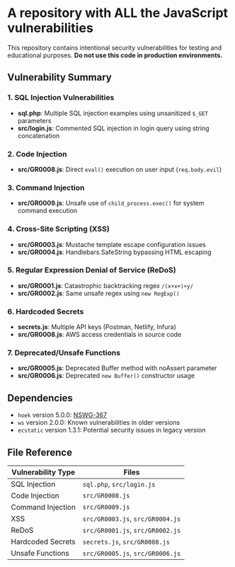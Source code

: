 # A repository with ALL the JavaScript vulnerabilities

This repository contains intentional security vulnerabilities for testing and educational purposes. **Do not use this code in production environments.**

## Vulnerability Summary

### 1. SQL Injection Vulnerabilities
- **sql.php**: Multiple SQL injection examples using unsanitized `$_GET` parameters
- **src/login.js**: Commented SQL injection in login query using string concatenation

### 2. Code Injection
- **src/GR0008.js**: Direct `eval()` execution on user input (`req.body.evil`)

### 3. Command Injection
- **src/GR0009.js**: Unsafe use of `child_process.exec()` for system command execution

### 4. Cross-Site Scripting (XSS)
- **src/GR0003.js**: Mustache template escape configuration issues
- **src/GR0004.js**: Handlebars.SafeString bypassing HTML escaping

### 5. Regular Expression Denial of Service (ReDoS)
- **src/GR0001.js**: Catastrophic backtracking regex `/(x+x+)+y/`
- **src/GR0002.js**: Same unsafe regex using `new RegExp()`

### 6. Hardcoded Secrets
- **secrets.js**: Multiple API keys (Postman, Netlify, Infura)
- **src/GR0008.js**: AWS access credentials in source code

### 7. Deprecated/Unsafe Functions
- **src/GR0005.js**: Deprecated Buffer method with noAssert parameter
- **src/GR0006.js**: Deprecated `new Buffer()` constructor usage

## Dependencies

- `hoek` version 5.0.0: [NSWG-367](https://github.com/nodejs/security-wg/blob/a3425e433e4b8e7c99c0d3244491b215b2554f55/vuln/npm/367.json)
- `ws` version 2.0.0: Known vulnerabilities in older versions
- `ecstatic` version 1.3.1: Potential security issues in legacy version

## File Reference

| Vulnerability Type | Files |
|-------------------|-------|
| SQL Injection | `sql.php`, `src/login.js` |
| Code Injection | `src/GR0008.js` |
| Command Injection | `src/GR0009.js` |
| XSS | `src/GR0003.js`, `src/GR0004.js` |
| ReDoS | `src/GR0001.js`, `src/GR0002.js` |
| Hardcoded Secrets | `secrets.js`, `src/GR0008.js` |
| Unsafe Functions | `src/GR0005.js`, `src/GR0006.js` |
